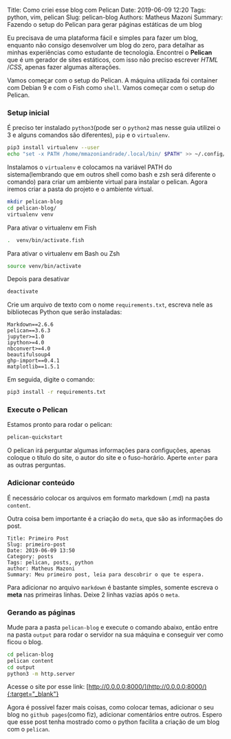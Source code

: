 Title: Como criei esse blog com Pelican
Date: 2019-06-09 12:20
Tags: python, vim, pelican
Slug: pelican-blog
Authors: Matheus Mazoni
Summary: Fazendo o setup do Pelican para gerar páginas estáticas de um blog

<!-- ## Como criei esse blog com Pelican -->

Eu precisava de uma plataforma fácil e simples para fazer um blog, enquanto não consigo desenvolver um blog do zero, para detalhar as minhas experiências como estudante de tecnologia. Encontrei o __Pelican__ que é um gerador de sites estáticos, com isso não preciso escrever _HTML_ /_CSS_, apenas fazer algumas alterações.

Vamos começar com o setup do Pelican. A máquina utilizada foi container com Debian 9 e com o Fish como `shell`. Vamos começar com o setup do Pelican.

### Setup inicial

É preciso ter instalado `python3`(pode ser o `python2` mas nesse guia utilizei o 3 e alguns comandos são diferentes), `pip` e o `virtualenv`.

```sh
pip3 install virtualenv --user
echo "set -x PATH /home/mmazoniandrade/.local/bin/ $PATH" >> ~/.config/fish/config.fish
```

Instalamos o `virtualenv` e colocamos na variável PATH do sistema(lembrando que em outros shell como bash e zsh será diferente o comando) para criar um ambiente virtual para instalar o pelican. Agora iremos criar a pasta do projeto e o ambiente virtual.

```sh
mkdir pelican-blog
cd pelican-blog/
virtualenv venv
```

Para ativar o virtualenv em Fish

```sh
.  venv/bin/activate.fish
```

Para ativar o virtualenv em Bash ou Zsh

```sh
source venv/bin/activate
```

Depois para desativar

```sh
deactivate
```

Crie um arquivo de texto com o nome `requirements.txt`, escreva nele as bibliotecas Python que serão instaladas:

    Markdown==2.6.6
    pelican==3.6.3
    jupyter>=1.0
    ipython>=4.0
    nbconvert>=4.0
    beautifulsoup4
    ghp-import==0.4.1
    matplotlib==1.5.1

Em seguida, digite o comando:

```sh
pip3 install -r requirements.txt
```

### Execute o Pelican

Estamos pronto para rodar o pelican:

```sh
pelican-quickstart
```

O pelican irá perguntar algumas informações para configuções, apenas coloque o título do site, o autor do site e o fuso-horário. Aperte `enter` para as outras perguntas.


### Adicionar conteúdo

É necessário colocar os arquivos em formato markdown (.md) na pasta `content`.

Outra coisa bem importante é a criação do `meta`, que são as informações do post.

    Title: Primeiro Post
    Slug: primeiro-post
    Date: 2019-06-09 13:50
    Category: posts
    Tags: pelican, posts, python
    author: Matheus Mazoni
    Summary: Meu primeiro post, leia para descobrir o que te espera.

Para adicionar no arquivo `markdown` é bastante simples, somente escreva o __meta__ nas primeiras linhas. Deixe 2 linhas vazias após o `meta`.

### Gerando as páginas

Mude para a pasta `pelican-blog` e execute o comando abaixo, então entre na pasta `output` para rodar o servidor na sua máquina e conseguir ver como ficou o blog.

```sh
cd pelican-blog
pelican content
cd output
python3 -m http.server
```

Acesse o site por esse link: [http://0.0.0.0:8000/](http://0.0.0.0:8000/){:target="_blank"}

Agora é possível fazer mais coisas, como colocar temas, adicionar o seu blog no `github pages`(como fiz), adicionar comentários entre outros. Espero que esse post tenha mostrado como o python facilita a criação de um blog com o `pelican`.